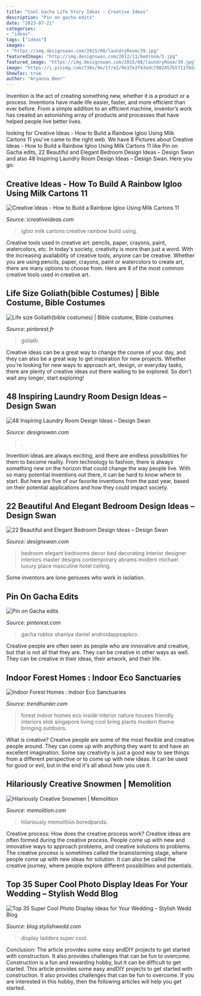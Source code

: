 ```yaml
---
title: "Cool Gacha Life Story Ideas : Creative Ideas"
description: "Pin on gacha edits"
date: "2023-07-21"
categories:
- "ideas"
tags: ["ideas"]
images:
- "https://img.designswan.com/2015/08/laundryRoom/39.jpg"
featuredImage: "http://img.designswan.com/2012/11/bedroom/5.jpg"
featured_image: "https://img.designswan.com/2015/08/laundryRoom/39.jpg"
image: "https://i.pinimg.com/736x/9e/17/e2/9e17e2f43edc7982457b571178d45914.jpg"
ShowToc: true
author: "Aryanna Beer"
---
```



Invention is the act of creating something new, whether it is a product or a process. Inventions have made life easier, faster, and more efficient than ever before. From a simple addition to an efficient machine, inventor’s work has created an astonishing array of products and processes that have helped people live better lives.

	

		
looking for Creative Ideas - How to Build a Rainbow Igloo Using Milk Cartons 11 you've came to the right web. We have 8 Pictures about Creative Ideas - How to Build a Rainbow Igloo Using Milk Cartons 11 like Pin on Gacha edits, 22 Beautiful and Elegant Bedroom Design Ideas – Design Swan and also 48 Inspiring Laundry Room Design Ideas – Design Swan. Here you go:
		
    
## Creative Ideas - How To Build A Rainbow Igloo Using Milk Cartons 11

<img loading=lazy src="http://www.icreativeideas.com/wp-content/uploads/2014/11/Creative-Ideas-How-to-Build-a-Rainbow-Igloo-Using-Milk-Cartons-11.jpg?0e38ad" onerror="this.onerror=null;this.src='https://tse2.mm.bing.net/th?id=OIP.8NAgpg17QxrFzAVFZg9VTAHaFj&amp;pid=15.1';" alt="Creative Ideas - How to Build a Rainbow Igloo Using Milk Cartons 11">

_Source: icreativeideas.com_

>igloo milk cartons creative rainbow build using. 

	

Creative tools used in creative art: pencils, paper, crayons, paint, watercolors, etc.
In today's society, creativity is more than just a word. With the increasing availability of creative tools, anyone can be creative. Whether you are using pencils, paper, crayons, paint or watercolors to create art, there are many options to choose from. Here are 8 of the most common creative tools used in creative art.

    
## Life Size Goliath(bible Costumes) | Bible Costume, Bible Costumes

<img loading=lazy src="https://i.pinimg.com/736x/28/50/e9/2850e9b2f5556ae576f87f812112af9c--church-ideas-crochet-patterns.jpg" onerror="this.onerror=null;this.src='https://tse1.mm.bing.net/th?id=OIP.u9Bk3n8I53Y4AbDzLqRwrgHaJ3&amp;pid=15.1';" alt="Life size Goliath(bible costumes) | Bible costume, Bible costumes">

_Source: pinterest.fr_

>goliath. 

	

Creative ideas can be a great way to change the course of your day, and they can also be a great way to get inspiration for new projects. Whether you're looking for new ways to approach art, design, or everyday tasks, there are plenty of creative ideas out there waiting to be explored. So don't wait any longer, start exploring!

    
## 48 Inspiring Laundry Room Design Ideas – Design Swan

<img loading=lazy src="https://img.designswan.com/2015/08/laundryRoom/39.jpg" onerror="this.onerror=null;this.src='https://tse2.mm.bing.net/th?id=OIP.roHZL6ISSEk_0ONQcVGG7QHaLI&amp;pid=15.1';" alt="48 Inspiring Laundry Room Design Ideas – Design Swan">

_Source: designswan.com_

>. 

	

Invention ideas are always exciting, and there are endless possibilities for them to become reality. From technology to fashion, there is always something new on the horizon that could change the way people live. With so many potential inventions out there, it can be hard to know where to start. But here are five of our favorite inventions from the past year, based on their potential applications and how they could impact society.

    
## 22 Beautiful And Elegant Bedroom Design Ideas – Design Swan

<img loading=lazy src="http://img.designswan.com/2012/11/bedroom/5.jpg" onerror="this.onerror=null;this.src='https://tse1.mm.bing.net/th?id=OIP.QEOpGzmR-VVrslL1WjwglAHaE7&amp;pid=15.1';" alt="22 Beautiful and Elegant Bedroom Design Ideas – Design Swan">

_Source: designswan.com_

>bedroom elegant bedrooms decor bed decorating interior designer interiors master designs contemporary abrams modern michael luxury place masculine hotel ceiling. 

	

Some inventors are lone geniuses who work in isolation.

    
## Pin On Gacha Edits

<img loading=lazy src="https://i.pinimg.com/736x/9e/17/e2/9e17e2f43edc7982457b571178d45914.jpg" onerror="this.onerror=null;this.src='https://tse1.mm.bing.net/th?id=OIP.yMM2sVsZkYcoHVuvc3MFGgHaHa&amp;pid=15.1';" alt="Pin on Gacha edits">

_Source: pinterest.com_

>gacha roblox shaniya daniel androidappsapkco. 

	

Creative people are often seen as people who are innovative and creative, but that is not all that they are. They can be creative in other ways as well. They can be creative in their ideas, their artwork, and their life.

    
## Indoor Forest Homes : Indoor Eco Sanctuaries

<img loading=lazy src="http://cdn.trendhunterstatic.com/thumbs/elok-house.jpeg" onerror="this.onerror=null;this.src='https://tse4.mm.bing.net/th?id=OIP.pbZ2O0G_Gq3OhL43K40wPwHaE8&amp;pid=15.1';" alt="Indoor Forest Homes : Indoor Eco Sanctuaries">

_Source: trendhunter.com_

>forest indoor homes eco inside interior nature houses friendly interiors elok singapore living cool bring plants modern theme bringing outdoors. 

	

What is creative?
Creative people are some of the most flexible and creative people around. They can come up with anything they want to and have an excellent imagination. Some say creativity is just a good way to see things from a different perspective or to come up with new ideas. It can be used for good or evil, but in the end it's all about how you use it.

    
## Hilariously Creative Snowmen | Memolition

<img loading=lazy src="https://i1.wp.com/memolition.com/wp-content/uploads/2016/12/creative-snowman-ideas-58-5853f14ee7ae9__605.jpg?fit=605%2C901" onerror="this.onerror=null;this.src='https://tse3.mm.bing.net/th?id=OIP.Dv5bDU7sszBqpeuJBCKN8wHaLB&amp;pid=15.1';" alt="Hilariously Creative Snowmen | Memolition">

_Source: memolition.com_

>hilariously memolition boredpanda. 

	

Creative process: How does the creative process work?
Creative ideas are often formed during the creative process. People come up with new and innovative ways to approach problems, and creative solutions to problems. The creative process is sometimes called the brainstorming stage, where people come up with new ideas for solution. It can also be called the creative journey, where people explore different possibilities and potentials.

    
## Top 35 Super Cool Photo Display Ideas For Your Wedding – Stylish Wedd Blog

<img loading=lazy src="http://blog.stylishwedd.com/wp-content/uploads/2017/01/Chic-Wedding-Photo-Display-Ideas-with-Old-Ladders.jpg" onerror="this.onerror=null;this.src='https://tse3.mm.bing.net/th?id=OIP.VjcARHdZ-TiBM3AGDiXE0QHaKd&amp;pid=15.1';" alt="Top 35 Super Cool Photo Display Ideas for Your Wedding – Stylish Wedd Blog">

_Source: blog.stylishwedd.com_

>display ladders super cool. 

	

Conclusion: The article provides some easy andDIY projects to get started with construction. It also provides challenges that can be fun to overcome.
Construction is a fun and rewarding hobby, but it can be difficult to get started. This article provides some easy andDIY projects to get started with construction. It also provides challenges that can be fun to overcome. If you are interested in this hobby, then the following articles will help you get started.

